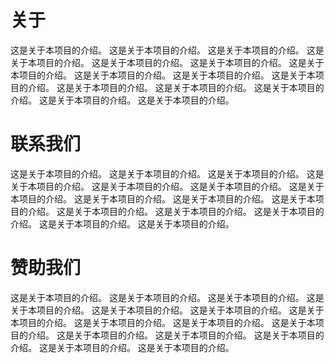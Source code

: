 # 关于

这是关于本项目的介绍。 这是关于本项目的介绍。 这是关于本项目的介绍。 这是关于本项目的介绍。 这是关于本项目的介绍。
这是关于本项目的介绍。 这是关于本项目的介绍。 这是关于本项目的介绍。 这是关于本项目的介绍。 这是关于本项目的介绍。
这是关于本项目的介绍。 这是关于本项目的介绍。 这是关于本项目的介绍。 这是关于本项目的介绍。 这是关于本项目的介绍。

# 联系我们

这是关于本项目的介绍。 这是关于本项目的介绍。 这是关于本项目的介绍。 这是关于本项目的介绍。 这是关于本项目的介绍。
这是关于本项目的介绍。 这是关于本项目的介绍。 这是关于本项目的介绍。 这是关于本项目的介绍。 这是关于本项目的介绍。
这是关于本项目的介绍。 这是关于本项目的介绍。 这是关于本项目的介绍。 这是关于本项目的介绍。 这是关于本项目的介绍。

# 赞助我们

这是关于本项目的介绍。 这是关于本项目的介绍。 这是关于本项目的介绍。 这是关于本项目的介绍。 这是关于本项目的介绍。
这是关于本项目的介绍。 这是关于本项目的介绍。 这是关于本项目的介绍。 这是关于本项目的介绍。 这是关于本项目的介绍。
这是关于本项目的介绍。 这是关于本项目的介绍。 这是关于本项目的介绍。 这是关于本项目的介绍。 这是关于本项目的介绍。
